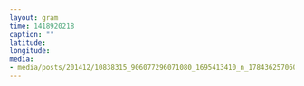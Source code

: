 ```yaml
---
layout: gram
time: 1418920218
caption: ""
latitude: 
longitude: 
media:
- media/posts/201412/10838315_906077296071080_1695413410_n_17843625706000351.jpg
---
```

